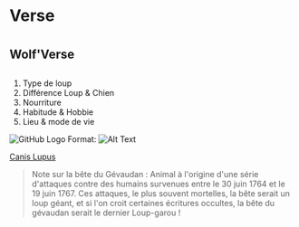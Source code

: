 # Verse <h1>
  
## Wolf'Verse <h2>

1. Type de loup
2. Différence Loup & Chien
3. Nourriture
4. Habitude & Hobbie
5. Lieu & mode de vie 

![GitHub Logo](/images/logo.png) Format: ![Alt Text](https://www.sudinfo.be/sites/default/files/dpistyles_v2/FirstImageUrl/2021/01/13/node_309308/46371256/public/2021/01/13/B9725805879Z.1_20210113183007_000+GJMHD0PJF.1-0.jpg?itok=CJ3QTVHk1610559042)

[Canis Lupus](https://fr.wikipedia.org/wiki/Canis_lupus)


> Note sur la bête du Gévaudan : Animal à l'origine d'une série d'attaques contre des humains survenues entre le 30 juin 1764 et le 19 juin 1767. Ces attaques, le plus souvent mortelles, la bête serait un loup géant, et si l'on croit certaines écritures occultes, la bête du gévaudan serait le dernier Loup-garou !














